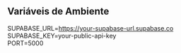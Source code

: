 ## Variáveis de Ambiente

SUPABASE_URL=https://your-supabase-url.supabase.co \
SUPABASE_KEY=your-public-api-key\
PORT=5000
